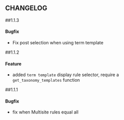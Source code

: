 CHANGELOG
---------

##1.1.3
#### Bugfix
- Fix post selection when using term template

##1.1.2
#### Feature
- added `term template` display rule selector, require a `get_taxonomy_templates` function

##1.1.1
#### Bugfix
- fix when Multisite rules equal all